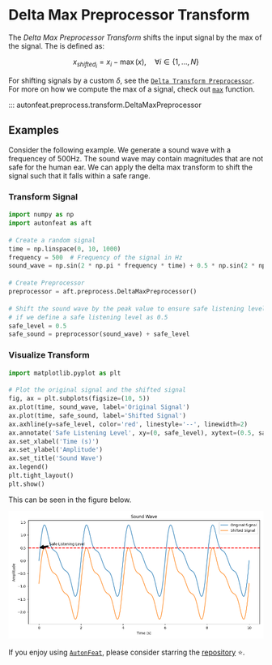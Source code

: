 # Delta Max Preprocessor Transform

The *Delta Max Preprocessor Transform* shifts the input signal by the max of the signal. The is defined as:

$$
x_{shifted_{i}} = x_{i} - \max({x}), \quad \forall i \in \{1, \dots, N\}
$$

For shifting signals by a custom $\delta$, see the [`Delta Transform Preprocessor`](delta_preprocessor.md). For more on how we compute the max of a signal, check out [`max`](../../functional/max.md) function.

::: autonfeat.preprocess.transform.DeltaMaxPreprocessor

## Examples

Consider the following example. We generate a sound wave with a frequencey of 500Hz. The sound wave may contain magnitudes that are not safe for the human ear. We can apply the delta max transform to shift the signal such that it falls within a safe range.

### Transform Signal

```python
import numpy as np
import autonfeat as aft

# Create a random signal
time = np.linspace(0, 10, 1000)
frequency = 500  # Frequency of the signal in Hz
sound_wave = np.sin(2 * np.pi * frequency * time) + 0.5 * np.sin(2 * np.pi * 2 * frequency * time) + 0.25 * np.sin(2 * np.pi * 3 * frequency * time)

# Create Preprocessor
preprocessor = aft.preprocess.DeltaMaxPreprocessor()

# Shift the sound wave by the peak value to ensure safe listening levels
# if we define a safe listening level as 0.5
safe_level = 0.5
safe_sound = preprocessor(sound_wave) + safe_level
```

### Visualize Transform

```python
import matplotlib.pyplot as plt

# Plot the original signal and the shifted signal
fig, ax = plt.subplots(figsize=(10, 5))
ax.plot(time, sound_wave, label='Original Signal')
ax.plot(time, safe_sound, label='Shifted Signal')
ax.axhline(y=safe_level, color='red', linestyle='--', linewidth=2)
ax.annotate('Safe Listening Level', xy=(0, safe_level), xytext=(0.5, safe_level + 0.1), arrowprops=dict(facecolor='black', shrink=0.05))
ax.set_xlabel('Time (s)')
ax.set_ylabel('Amplitude')
ax.set_title('Sound Wave')
ax.legend()
plt.tight_layout()
plt.show()
```

This can be seen in the figure below.

![DeltaMax](../../../assets/delta_max_visualize.png)

If you enjoy using [`AutonFeat`](../../../index.md), please consider starring the [repository](https://github.com/autonlab/AutonFeat) ⭐️.